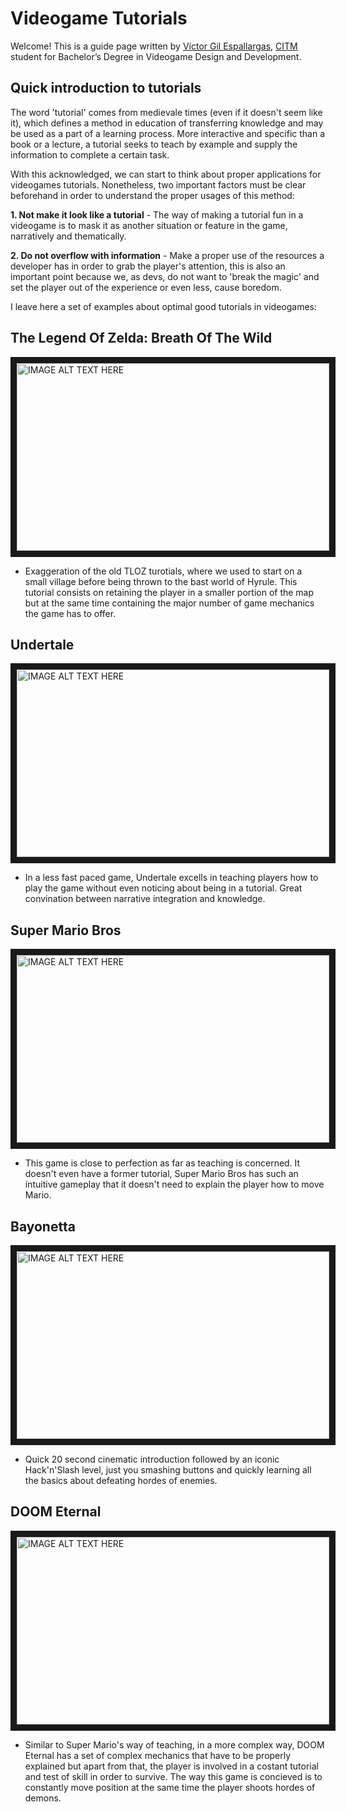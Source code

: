 # **Videogame Tutorials**

Welcome! This is a guide page written by [Víctor Gil Espallargas](https://github.com/Ludo-pixel), [CITM](https://www.citm.upc.edu) student for Bachelor’s Degree in Videogame Design and Development.

## Quick introduction to tutorials 

The word 'tutorial' comes from medievale times (even if it doesn't seem like it), which defines a method in education of transferring knowledge and may be used as a part of a learning process. More interactive and specific than a book or a lecture, a tutorial seeks to teach by example and supply the information to complete a certain task.

With this acknowledged, we can start to think about proper applications for videogames tutorials. Nonetheless, two important factors must be clear beforehand in order to understand the proper usages of this method:

**1. Not make it look like a tutorial** - The way of making a tutorial fun in a videogame is to mask it as another situation or feature in the game, narratively and thematically.

**2. Do not overflow with information** - Make a proper use of the resources a developer has in order to grab the player's attention, this is also an important point because we, as devs, do not want to 'break the magic' and set the player out of the experience or even less, cause boredom.

I leave here a set of examples about optimal good tutorials in videogames:

## The Legend Of Zelda: Breath Of The Wild

<a href="https://www.youtube.com/watch?v=Ou6UsEf1J_o&t=271s&ab_channel=EncryptedDuck"><img src="https://i.blogs.es/15da49/zelda00/1366_2000.jpg" 
alt="IMAGE ALT TEXT HERE" width="500" height="300" border="10" /></a>

- Exaggeration of the old TLOZ turotials, where we used to start on a small village before being thrown to the bast world of Hyrule. This tutorial consists on retaining the player in a smaller portion of the map but at the same time containing the major number of game mechanics the game has to offer.


## Undertale

<a href="https://www.youtube.com/watch?v=zgcaD4-dlM0&t=1s&ab_channel=GuilhermeBedin"><img src="https://fs-prod-cdn.nintendo-europe.com/media/images/10_share_images/games_15/nintendo_switch_download_software_1/H2x1_NSwitchDS_Undertale_image1600w.jpg" 
alt="IMAGE ALT TEXT HERE" width="500" height="300" border="10" /></a>

- In a less fast paced game, Undertale excells in teaching players how to play the game without even noticing about being in a tutorial. Great convination between narrative integration and knowledge.


## Super Mario Bros

<a href="https://www.youtube.com/watch?v=K5yqXTh1IUw&t=1s&ab_channel=RetroGame.Stream"><img src="https://fs-prod-cdn.nintendo-europe.com/media/images/10_share_images/games_15/virtual_console_nintendo_3ds_7/SI_3DSVC_SuperMarioBros_image1600w.jpg" 
alt="IMAGE ALT TEXT HERE" width="500" height="300" border="10" /></a>

- This game is close to perfection as far as teaching is concerned. It doesn't even have a former tutorial, Super Mario Bros has such an intuitive gameplay that it doesn't need to explain the player how to move Mario.


## Bayonetta

<a href="https://www.youtube.com/watch?v=jH9oZwHTUJE&t=11s&ab_channel=Shirrako"><img src="https://fs-prod-cdn.nintendo-europe.com/media/images/10_share_images/games_15/nintendo_switch_4/H2x1_NSwitch_Bayonetta1_image1600w.jpg" 
alt="IMAGE ALT TEXT HERE" width="500" height="300" border="10" /></a>

- Quick 20 second cinematic introduction followed by an iconic Hack'n'Slash level, just you smashing buttons and quickly learning all the basics about defeating hordes of enemies.


## DOOM Eternal

<a href="https://www.youtube.com/watch?v=3CWzCwCmHho&t=197s&ab_channel=BossFightDatabase"><img src="https://compass-ssl.xbox.com/assets/23/b6/23b6f32d-f359-43f3-a595-399cb019c603.jpg?n=DOOM-Eternal_GLP-Page-Hero-0_1083x609_02.jpg" 
alt="IMAGE ALT TEXT HERE" width="500" height="300" border="10" /></a>

- Similar to Super Mario's way of teaching, in a more complex way, DOOM Eternal has a set of complex mechanics that have to be properly explained but apart from that, the player is involved in a costant tutorial and test of skill in order to survive. The way this game is concieved is to constantly move position at the same time the player shoots hordes of demons.
